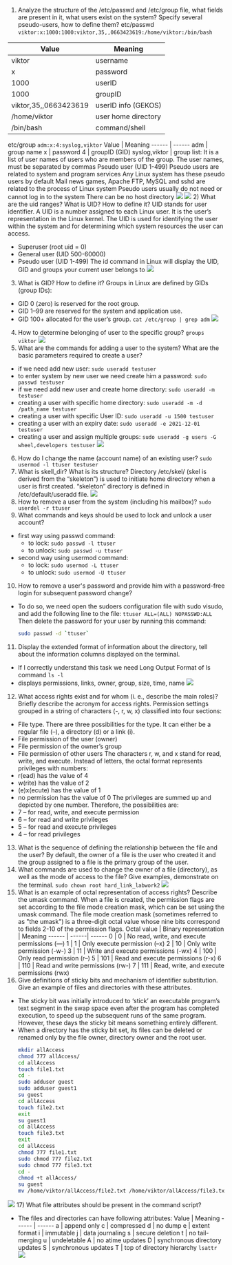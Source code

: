 1) Analyze the structure of the /etc/passwd and /etc/group file, what fields are present in it, what users exist on the system? Specify several pseudo-users, how to define them?
etc/passwd
`viktor:x:1000:1000:viktor,35,,0663423619:/home/viktor:/bin/bash`
 
 Value | Meaning
 ------ | ------
 viktor | username 
 x | password 
 1000 | userID 
 1000 | groupID 
 viktor,35,,0663423619 | userID info (GEKOS) 
 /home/viktor | user home directory 
 /bin/bash | command/shell 
etc/group
`adm:x:4:syslog,viktor`
 Value | Meaning
 ------ | ------
 adm | group name
 x | password
 4 | groupID (GID)
 syslog,viktor | group list: It is a list of user names of users who are members of the group. The user names, must be separated by commas
Pseudo user (UID 1-499)
Pseudo users are related to system and program services
    Any Linux system has these pseudo users by default
    Mail news games, Apache FTP, MySQL and sshd are related to the process of Linux system
    Pseudo users usually do not need or cannot log in to the system
    There can be no host directory
![](https://raw.githubusercontent.com/ViktorMarhitich/DevOps_online_Dnipro_2021Q4/main/m5/task_5.2/images/etc_passwd.png)
![](https://raw.githubusercontent.com/ViktorMarhitich/DevOps_online_Dnipro_2021Q4/main/m5/task_5.2/images/etc_group.png)
2) What are the uid ranges? What is UID? How to define it?
UID stands for user identifier. A UID is a number assigned to each Linux user. It is the user’s representation in the Linux kernel. The UID is used for identifying the user within the system and for determining which system resources the user can access.
- Superuser (root uid = 0)
- General user (UID 500-60000)
- Pseudo user (UID 1-499)
The id command in Linux will display the UID, GID and groups your current user belongs to
![](https://raw.githubusercontent.com/ViktorMarhitich/DevOps_online_Dnipro_2021Q4/main/m5/task_5.2/images/id.png)
3) What is GID? How to define it?
Groups in Linux are defined by GIDs (group IDs):
- GID 0 (zero) is reserved for the root group.
- GID 1–99 are reserved for the system and application use.
- GID 100+ allocated for the user’s group.
    `cat /etc/group | grep adm`
![](https://raw.githubusercontent.com/ViktorMarhitich/DevOps_online_Dnipro_2021Q4/main/m5/task_5.2/images/group_find.png)
4) How to determine belonging of user to the specific group? 
   `groups viktor`
![](https://raw.githubusercontent.com/ViktorMarhitich/DevOps_online_Dnipro_2021Q4/main/m5/task_5.2/images/groups_viktor.png)
5) What are the commands for adding a user to the system? What are the basic parameters required to create a user?
- if we need add new user:
   `sudo useradd testuser`
- to enter system by new user we need create him a password:
   `sudo passwd testuser`
- if we need add new user and create home directory:
   `sudo useradd -m testuser`
- creating a user with specific home directory:
   `sudo useradd -m -d /path_name testuser`
- creating a user with specific User ID:
   `sudo useradd -u 1500 testuser`
- creating a user with an expiry date:
   `sudo useradd -e 2021-12-01 testuser`
- creating a user and assign multiple groups:
   `sudo useradd -g users -G wheel,developers testuser`
![](https://raw.githubusercontent.com/ViktorMarhitich/DevOps_online_Dnipro_2021Q4/main/m5/task_5.2/images/useradd.png)
6) How do I change the name (account name) of an existing user?
   `sudo usermod -l ttuser testuser`
7) What is skell_dir? What is its structure?
Directory /etc/skel/ (skel is derived from the “skeleton”) is used to initiate home directory when a user is first created. “skeleton” directory is defined in /etc/default/useradd file.
![](https://raw.githubusercontent.com/ViktorMarhitich/DevOps_online_Dnipro_2021Q4/main/m5/task_5.2/images/skel.png)
8) How to remove a user from the system (including his mailbox)?
   `sudo userdel -r ttuser`
9) What commands and keys should be used to lock and unlock a user account?
- first way using passwd command:
    - to lock:
       `sudo passwd -l ttuser`
    - to unlock:
       `sudo passwd -u ttuser`
- second way using usermod command:
    - to lock:
       `sudo usermod -L ttuser`
    - to unlock:
       `sudo usermod -U ttuser`
10) How to remove a user's password and provide him with a password-free login for subsequent password change?
- To do so, we need open the sudoers configuration file with sudo visudo, and add the following line to the file:
    `ttuser ALL=(ALL) NOPASSWD:ALL`
Then delete the password for your user by running this command:
    ```sh
    sudo passwd -d `ttuser`
    ```
11) Display the extended format of information about the directory, tell about the information columns displayed on the terminal.
- If I correctly understand this task we need Long Output Format of ls command
    `ls -l`
- displays permissions, links, owner, group, size, time, name
![](https://raw.githubusercontent.com/ViktorMarhitich/DevOps_online_Dnipro_2021Q4/main/m5/task_5.2/images/extend.png)
12) What access rights exist and for whom (i. e., describe the main roles)? Briefly describe the acronym for access rights.
Permission settings grouped in a string of characters (-, r, w, x) classified into four sections:
- File type. There are three possibilities for the type. It can either be a regular file (–), a directory (d) or a link (i).
- File permission of the user (owner)
- File permission of the owner’s group
- File permission of other users
The characters r, w, and x stand for read, write, and execute.
Instead of letters, the octal format represents privileges with numbers:
- r(ead) has the value of 4
- w(rite) has the value of 2
- (e)x(ecute) has the value of 1
- no permission has the value of 0
The privileges are summed up and depicted by one number. Therefore, the possibilities are:
- 7 – for read, write, and execute permission
- 6 – for read and write privileges
- 5 – for read and execute privileges
- 4 – for read privileges
13) What is the sequence of defining the relationship between the file and the user?
By default, the owner of a file is the user who created it and the group assigned to a file is the primary group of the user. 
14) What commands are used to change the owner of a file (directory), as well as the mode of access to the file? Give examples, demonstrate on the terminal.
   `sudo chown root hard_link_labwork2`
![](https://raw.githubusercontent.com/ViktorMarhitich/DevOps_online_Dnipro_2021Q4/main/m5/task_5.2/images/chown.png)
15) What is an example of octal representation of access rights? Describe the umask command.
When a file is created, the permission flags are set according to the file mode creation mask, which can be set using the umask command. The file mode creation mask (sometimes referred to as "the umask") is a three-digit octal value whose nine bits correspond to fields 2-10 of the permission flags. 
 Octal value | Binary representation | Meaning 
 ------ | ------| ------
 0 | 0 | No read, write, and execute permissions (—)
 1 | 1 | Only execute permission (–x)
 2 | 10 | Only write permission (-w-)
 3 | 11 | Write and execute permissions (-wx)
 4 | 100	| Only read permission (r–)
 5 | 101 | Read and execute permissions (r-x)
 6 | 110 | Read and write permissions (rw-)
 7 | 111 | Read, write, and execute permissions (rwx)
16) Give definitions of sticky bits and mechanism of identifier substitution. Give an example of files and directories with these attributes.
- The sticky bit was initially introduced to ‘stick’ an executable program’s text segment in the swap space even after the program has completed execution, to speed up the subsequent runs of the same program. However, these days the sticky bit means something entirely different.
- When a directory has the sticky bit set, its files can be deleted or renamed only by the file owner, directory owner and the root user.
    ```sh
    mkdir allAccess
    chmod 777 allAccess/
    cd allAccess
    touch file1.txt
    cd -
    sudo adduser guest
    sudo adduser guest1
    su guest
    cd allAccess
    touch file2.txt
    exit
    su guest1
    cd allAccess
    touch file3.txt
    exit
    cd allAccess
    chmod 777 file1.txt
    sudo chmod 777 file2.txt
    sudo chmod 777 file3.txt
    cd -
    chmod +t allAccess/
    su guest
    mv /home/viktor/allAccess/file2.txt /home/viktor/allAccess/file3.txt
    ```
![](https://raw.githubusercontent.com/ViktorMarhitich/DevOps_online_Dnipro_2021Q4/main/m5/task_5.2/images/bity_stick.png)
17) What file attributes should be present in the command script?
- The files and directories can have following attributes:
 Value | Meaning
 ------ | ------
 a | append only
 c | compressed
 d | no dump
 e | extent format
 i | immutable
 j | data journaling
 s | secure deletion
 t | no tail-merging
 u | undeletable
 A | no atime updates
 D | synchronous directory updates
 S | synchronous updates
 T | top of directory hierarchy
    `lsattr`
![](https://raw.githubusercontent.com/ViktorMarhitich/DevOps_online_Dnipro_2021Q4/main/m5/task_5.2/images/attributes.png)